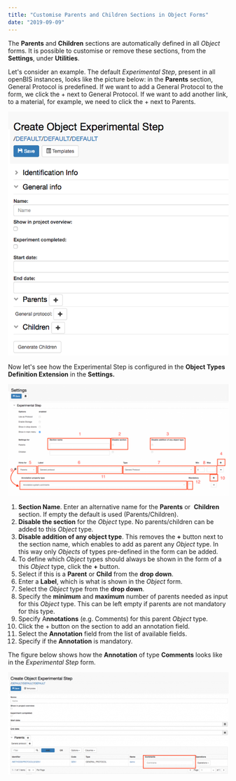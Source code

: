 ```yaml
---
title: "Customise Parents and Children Sections in Object Forms"
date: "2019-09-09"
---
```


  
The **Parents** and **Children** sections are automatically defined in all _Object_ forms. It is possible to customise or remove these sections, from the **Settings**, under **Utilities**.

  
Let's consider an example. The default _Experimental Step_, present in all openBIS instances, looks like the picture below: in the **Parents** section, General Protocol is predefined. If we want to add a General Protocol to the form, we click the + next to General Protocol. If we want to add another link, to a material, for example, we need to click the + next to Parents.

![](images/exp-step-for-with-parents.png)

Now let's see how the Experimental Step is configured in the **Object Types Definition Extension** in the **Settings.**

![](images/settings-parents-conf-1024x516.png)

1. **Section Name**. Enter an alternative name for the **Parents** or  **Children** section. If empty the default is used (Parents/Children).
2. **Disable the section** for the _Object_ type. No parents/children can be added to this _Object_ type.
3. **Disable addition of any object type**. This removes the **+** button next to the section name, which enables to add as parent any _Object_ type. In this way only _Objects_ of types pre-defined in the form can be added.
4. To define which _Object_ types should always be shown in the form of a this _Object_ type, click the **+** button.
5. Select if this is a **Parent** or **Child** from the **drop down**.
6. Enter a **Label**, which is what is shown in the _Object_ form.
7. Select the _Object_ type from the **drop down**.
8. Specify the **minimum** and **maximum** number of parents needed as input for this _Object_ type. This can be left empty if parents are not mandatory for this type.
9. Specify A**nnotations** (e.g. Comments) for this parent _Object_ type.
10. Click the + button on the section to add an annotation field.
11. Select the **Annotation** field from the list of available fields.
12. Specify if the **Annotation** is mandatory.

  
The figure below shows how the **Annotation** of type **Comments** looks like in the _Experimental Step_ form.

![](images/exp-step-gen-prot-selected-comment-field-1024x475.png)
